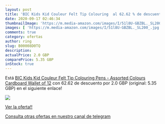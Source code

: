 ```yaml
---
layout: post
title: 'BIC Kids Kid Couleur Felt Tip Colouring  al 62.62 % de descuento'
date: 2020-09-17 02:46:34
thumbnailImage: 'https://m.media-amazon.com/images/I/51l8U-GBZBL._SL200_.jpg'
images: [ 'https://m.media-amazon.com/images/I/51l8U-GBZBL._SL200_.jpg' ]
comments: true
category: ofertas
author: ring
slug: B00008D0TQ
description:
actualPrice: 2.0 GBP
comparePrice: 5.35 GBP
inStock: true
---
```


Está [BIC Kids Kid Couleur Felt Tip Colouring Pens - Assorted Colours  Cardboard Wallet of 12](https://www.amazon.com/dp/B00008D0TQ/?tag=redken08-20) con 62.62 de descuento por 2.0 GBP (original: 5.35 GBP) en el siguiente enlace!

[![](https://m.media-amazon.com/images/I/51l8U-GBZBL._SL200_.jpg)](https://www.amazon.com/dp/B00008D0TQ/?tag=redken08-20)

[Ver la oferta!!](https://www.amazon.com/dp/B00008D0TQ/?tag=redken08-20)

[Consulta otras ofertas en nuestro canal de telegram](https://t.me/s/ofertas25)
